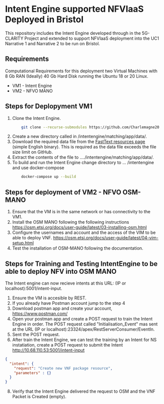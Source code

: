 # Intent Engine supported NFVIaaS Deployed in Bristol

This repository includes the Intent Engine developed through in the 5G-CLARITY Project and extended to support NFVIaaS deployment into the UC1 Narrative 1 and Narrative 2 to be run on Bristol. 

## Requirements

Computational Requirements for this deployment two Virtual Machines with 8 Gb RAN (Ideally) 40 Gb Hard Disk running the Ubuntu 18 or 20 Linux.
- VM1 - Intent Engine
- VM2 - NFVO MANO

## Steps for Deplopyment VM1
1. Clone the Intent Engine. 
    ``` Bash
        git clone --recurse-submodules https://github.com/Charlemagne2017/Intent-NFaaS.git
    ```
2. Create a new directory called in /intentengine/matching/app/data/.
3. Download the required data file from the [FastText resources page](https://dl.fbaipublicfiles.com/fasttext/vectors-wiki/wiki.simple.zip) (simple English binary). This is required as the data file exceeds the file size limit on GitHub.
4. Extract the contents of the file to ..../intentengine/matching/app/data/.
5. To build and run the Intent Engine change directory to ... /intentengine and use docker-compose
    ``` Bash 
        docker-compose up --build
    ```
## Steps for deployment of VM2 - NFVO OSM-MANO  
1. Ensure that the VM is in the same network or has connectivity to the VM1.
2. Install the OSM MANO following the following instructions https://osm.etsi.org/docs/user-guide/latest/03-installing-osm.html
3. Configure the usernames and account and the access of the VIM to be able to deploy VNF. https://osm.etsi.org/docs/user-guide/latest/04-vim-setup.html
4. Test the installation of OSM-MANO following the documentation.
## Steps for Training and Testing IntentEngine to be able to deploy NFV into OSM MANO
The Intent engine can now recieve intents at this URL: (IP or localhost):5001/intent-input.
1. Ensure the VM is accesible by REST.
2. If you already have Postman account jump to the step 4
3. Download postman app and create your account, https://www.postman.com/
4. Open your postman app and create a POST request to train the Intent Engine in order. The POST request called "Initialisation_Event" mas sent at the URL (IP or localhost):23324/apex/RestServerConsumer/EventIn.
6. Sent the POST request.
7. After train the Intent Engine, we can test the training by an Intent for NS instatiation, create a POST request to submit the Intent http://10.68.110.53:5001/intent-input 
```json
{
  "intent": {
    "request": "Create new VNF package resource",
    "parameters" : {}
  }
}
```
8. Verify that the Intent Engine delivered the request to OSM and the VNF Packet is Created (empty). 
